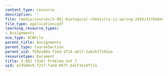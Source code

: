 ```yaml
---
content_type: resource
description: ''
file: /media/courses/5-08j-biological-chemistry-ii-spring-2016/41fbb6e9721ffa4d867fb41f3ec8f17a_MIT5_08jS16ps7.pdf
file_type: application/pdf
learning_resource_types:
- Assignments
ocw_type: OCWFile
parent_title: Assignments
parent_type: CourseSection
parent_uid: f58ea98a-f2ed-3714-ab17-1a8cbf7191ea
resourcetype: Document
title: 5.08J (S16) Problem Set 7
uid: 41fbb6e9-721f-fa4d-867f-b41f3ec8f17a
---
```


